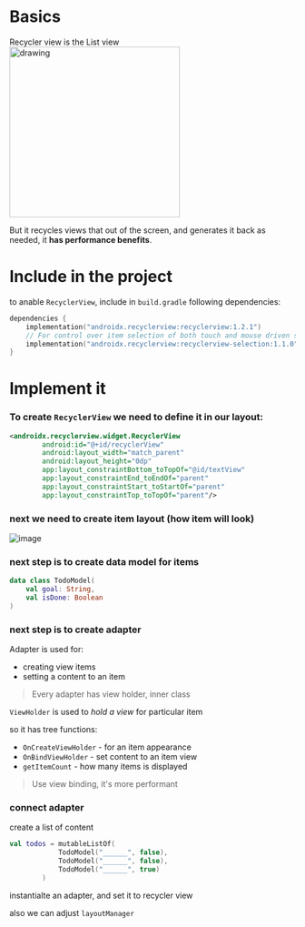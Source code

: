 # Basics

Recycler view is the List view  
<img src="https://user-images.githubusercontent.com/63263301/206408008-0bb9a587-50b7-42d1-b0b4-1715a858db39.png" alt="drawing" width="300"/>  

But it recycles views that out of the screen, and generates it back as needed, it **has performance benefits**.

# Include in the project

to anable `RecyclerView`, include in `build.gradle` following dependencies:
```kotlin
dependencies {
    implementation("androidx.recyclerview:recyclerview:1.2.1")
    // For control over item selection of both touch and mouse driven selection
    implementation("androidx.recyclerview:recyclerview-selection:1.1.0")
}
```

# Implement it

### To create `RecyclerView` we need to define it in our layout:

```xml
<androidx.recyclerview.widget.RecyclerView
        android:id="@+id/recyclerView"
        android:layout_width="match_parent"
        android:layout_height="0dp"
        app:layout_constraintBottom_toTopOf="@id/textView"
        app:layout_constraintEnd_toEndOf="parent"
        app:layout_constraintStart_toStartOf="parent"
        app:layout_constraintTop_toTopOf="parent"/>
```

### next we need to create item layout (how item will look)

![image](https://user-images.githubusercontent.com/63263301/206417526-be7430db-e20d-4c3d-8bdf-0f71122baef8.png)

### next step is to create data model for items

```kotlin
data class TodoModel(
    val goal: String,
    val isDone: Boolean
)
```

### next step is to create adapter

Adapter is used for:
- creating view items
- setting a content to an item

> Every adapter has view holder, inner class

`ViewHolder` is used to _hold a view_ for particular item

so it has tree functions:
- `OnCreateViewHolder` - for an item appearance
- `OnBindViewHolder` - set content to an item view
- `getItemCount` - how many items is displayed

> Use view binding, it's more performant


### connect adapter

create a list of content

```kotlin
val todos = mutableListOf(
            TodoModel("______", false),
            TodoModel("______", false),
            TodoModel("______", true)
        )
```

instantialte an adapter, and set it to recycler view

also we can adjust `layoutManager`
